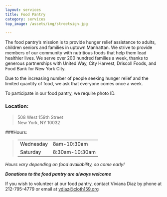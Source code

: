 ```yaml
---
layout: services
title: Food Pantry
category: services
top_image: /assets/img/streetsign.jpg

---
```


The food pantry’s mission is to provide hunger relief assistance to adults, children seniors and families in uptown Manhattan. We strive to provide members of our community with nutritious foods that help them lead healthier lives. We serve over 200 hundred families a week, thanks to generous partnerships with United Way, City Harvest, Driscoll Foods, and Food Bank for New York City.

Due to the increasing number of people seeking hunger relief and the limited quantity of food, we ask that everyone comes once a week.

To participate in our food pantry, we require photo ID. 
 
### Location:
> 508 West 159th Street   
> New York, NY 10032
 
###Hours:

>|        |           |
>|:----------|:---------------|
>| Wednesday | 8am-10:30am    |
>| Saturday  | 8:30am-10:30am |

*Hours vary depending on food availability, so come early!*

*__Donations to the food pantry are always welcome__*
 
If you wish to volunteer at our food pantry, contact Viviana Diaz by phone at 
212-795-4779 or email at [vdiaz@cloth159.org](mailto:vdiaz@cloth159.org)
